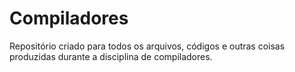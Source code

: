 # Compiladores
Repositório criado para todos os arquivos, códigos e outras coisas produzidas durante a disciplina de compiladores.
